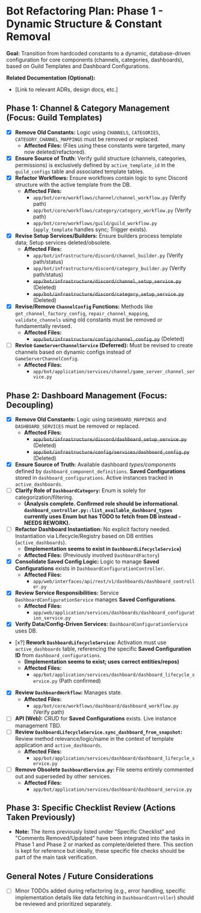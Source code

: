 # Bot Refactoring Plan: Phase 1 - Dynamic Structure & Constant Removal

**Goal:** Transition from hardcoded constants to a dynamic, database-driven configuration for core components (channels, categories, dashboards), based on Guild Templates and Dashboard Configurations.

**Related Documentation (Optional):**
*   [Link to relevant ADRs, design docs, etc.]

## Phase 1: Channel & Category Management (Focus: Guild Templates)

*   [x] **Remove Old Constants:** Logic using `CHANNELS`, `CATEGORIES`, `CATEGORY_CHANNEL_MAPPINGS` must be removed or replaced.
    *   **Affected Files:** (Files using these constants were targeted, many now deleted/refactored).
*   [x] **Ensure Source of Truth:** Verify guild structure (channels, categories, permissions) is exclusively defined by `active_template_id` in the `guild_configs` table and associated template tables.
*   [x] **Refactor Workflows:** Ensure workflows contain logic to sync Discord structure with the active template from the DB.
    *   **Affected Files:**
        *   `app/bot/core/workflows/channel/channel_workflow.py` (Verify path)
        *   `app/bot/core/workflows/category/category_workflow.py` (Verify path)
        *   `app/bot/core/workflows/guild/guild_workflow.py` (`apply_template` handles sync; Trigger exists).
*   [x] **Revise Setup Services/Builders:** Ensure builders process template data; Setup services deleted/obsolete.
    *   **Affected Files:**
        *   `app/bot/infrastructure/discord/channel_builder.py` (Verify path/status)
        *   `app/bot/infrastructure/discord/category_builder.py` (Verify path/status)
        *   ~~`app/bot/infrastructure/discord/channel_setup_service.py`~~ (Deleted)
        *   ~~`app/bot/infrastructure/discord/category_setup_service.py`~~ (Deleted)
*   [x] **Revise/Remove `ChannelConfig` Functions:** Methods like `get_channel_factory_config`, `repair_channel_mapping`, `validate_channels` using old constants must be removed or fundamentally revised.
    *   **Affected Files:**
        *   ~~`app/bot/infrastructure/config/channel_config.py`~~ (Deleted)
*   [ ] **Revise `GameServerChannelService` (Deferred):** Must be revised to create channels based on dynamic configs instead of `GameServerChannelConfig`.
    *   **Affected Files:**
        *   `app/bot/application/services/channel/game_server_channel_service.py`

## Phase 2: Dashboard Management (Focus: Decoupling)

*   [x] **Remove Old Constants:** Logic using `DASHBOARD_MAPPINGS` and `DASHBOARD_SERVICES` must be removed or replaced.
    *   **Affected Files:**
        *   ~~`app/bot/infrastructure/discord/dashboard_setup_service.py`~~ (Deleted)
        *   ~~`app/bot/infrastructure/config/services/dashboard_config.py`~~ (Deleted)
*   [x] **Ensure Source of Truth:** Available dashboard *types/components* defined by `dashboard_component_definitions`. **Saved Configurations** stored in `dashboard_configurations`. Active instances tracked in `active_dashboards`.
*   [ ] **Clarify Role of `DashboardCategory`:** Enum is solely for categorization/filtering. 
    *   **(Analysis complete. Confirmed role should be informational. `dashboard_controller.py::list_available_dashboard_types` currently uses Enum but has TODO to fetch from DB instead - NEEDS REWORK).**
*   [ ] **Refactor Dashboard Instantiation:** No explicit factory needed. Instantiation via Lifecycle/Registry based on DB entities (`active_dashboards`).
    *   **(Implementation seems to exist in `DashboardLifecycleService`)**
    *   **Affected Files:** (Previously involved `DashboardFactory`)
*   [x] **Consolidate Saved Config Logic:** Logic to manage **Saved Configurations** exists in `DashboardConfigurationController`.
    *   **Affected Files:**
        *   `app/web/interfaces/api/rest/v1/dashboards/dashboard_controller.py`
*   [x] **Review Service Responsibilities:** Service `DashboardConfigurationService` manages **Saved Configurations**.
    *   **Affected Files:**
        *   `app/web/application/services/dashboards/dashboard_configuration_service.py`
*   [x] **Verify Data/Config-Driven Services:** `DashboardConfigurationService` uses DB.
*   [x?] **Rework `DashboardLifecycleService`:** Activation must use `active_dashboards` table, referencing the specific **Saved Configuration ID** from `dashboard_configurations`.
    *   **(Implementation seems to exist; uses correct entities/repos)**
    *   **Affected Files:**
        *   `app/bot/application/services/dashboard/dashboard_lifecycle_service.py` (Path confirmed)
*   [x] **Review `DashboardWorkflow`:** Manages state.
    *   **Affected Files:**
        *   `app/bot/core/workflows/dashboard/dashboard_workflow.py` (Verify path)
*   [ ] **API (Web):** CRUD for **Saved Configurations** exists. Live instance management TBD.
*   [ ] **Review `DashboardLifecycleService.sync_dashboard_from_snapshot`:** Review method relevance/logic/name in the context of template application and `active_dashboards`.
    *   **Affected Files:**
        *   `app/bot/application/services/dashboard/dashboard_lifecycle_service.py`
*   [ ] **Remove Obsolete `DashboardService.py`:** File seems entirely commented out and superseded by other services.
    *   **Affected Files:**
        *   `app/bot/application/services/dashboard/dashboard_service.py`

## Phase 3: Specific Checklist Review (Actions Taken Previously)

*   **Note:** The items previously listed under "Specific Checklist" and "Comments Removed/Updated" have been integrated into the tasks in Phase 1 and Phase 2 or marked as complete/deleted there. This section is kept for reference but ideally, these specific file checks should be part of the main task verification.

## General Notes / Future Considerations

*   [ ] Minor TODOs added during refactoring (e.g., error handling, specific implementation details like data fetching in `DashboardController`) should be reviewed and prioritized separately.
